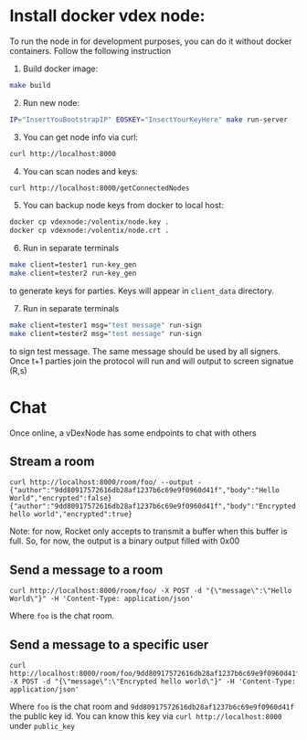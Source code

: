 # Install docker vdex node:

To run the node in for development purposes, you can do it without docker containers. Follow the following instruction

1. Build docker image:

```bash
make build
```

2. Run new node:

```bash
IP="InsertYouBootstrapIP" EOSKEY="InsertYourKeyHere" make run-server
```

3. You can get node info via curl:

```bash
curl http://localhost:8000
```

4. You can scan nodes and keys:

```bash
curl http://localhost:8000/getConnectedNodes
```

5. You can backup node keys from docker to local host:

```bash
docker cp vdexnode:/volentix/node.key .
docker cp vdexnode:/volentix/node.crt .
```

6. Run in separate terminals

```bash
make client=tester1 run-key_gen
make client=tester2 run-key_gen
```

to generate keys for parties. Keys will appear in `client_data` directory.

7. Run in separate terminals

```bash
make client=tester1 msg="test message" run-sign
make client=tester2 msg="test message" run-sign
```

to sign test message. The same message should be used by all signers.
Once t+1 parties join the protocol will run and will output to screen signatue (R,s)

# Chat

Once online, a vDexNode has some endpoints to chat with others

## Stream a room

```
curl http://localhost:8000/room/foo/ --output -
{"author":"9dd80917572616db28af1237b6c69e9f0960d41f","body":"Hello World","encrypted":false}
{"author":"9dd80917572616db28af1237b6c69e9f0960d41f","body":"Encrypted hello world","encrypted":true}
```

Note: for now, Rocket only accepts to transmit a buffer when this buffer is full. So, for now, the output is a binary output filled with 0x00

## Send a message to a room

```
curl http://localhost:8000/room/foo/ -X POST -d "{\"message\":\"Hello World\"}" -H 'Content-Type: application/json'
```

Where `foo` is the chat room.

## Send a message to a specific user

```
curl http://localhost:8000/room/foo/9dd80917572616db28af1237b6c69e9f0960d41f -X POST -d "{\"message\":\"Encrypted hello world\"}" -H 'Content-Type: application/json'
```

Where `foo` is the chat room and `9dd80917572616db28af1237b6c69e9f0960d41f` the public key id. You can know this key via `curl http://localhost:8000` under `public_key`
